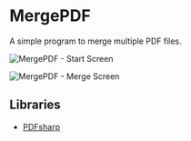 # MergePDF

A simple program to merge multiple PDF files.

![MergePDF - Start Screen](https://gridonyx.com/assets/img/MergePDF-1.png)

![MergePDF - Merge Screen](https://gridonyx.com/assets/img/MergePDF-2.png)

## Libraries
 - [PDFsharp](https://github.com/empira/PDFsharp)